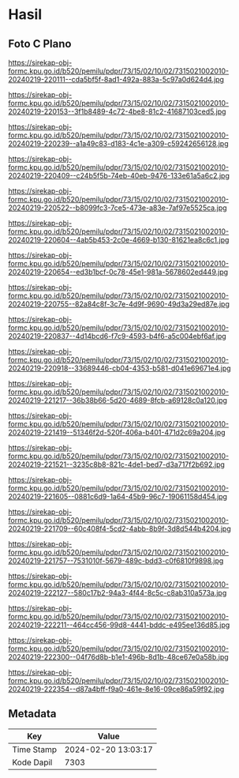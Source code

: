 # Hasil

## Foto C Plano

https://sirekap-obj-formc.kpu.go.id/b520/pemilu/pdpr/73/15/02/10/02/7315021002010-20240219-220111--cda5bf5f-8ad1-492a-883a-5c97a0d624d4.jpg

https://sirekap-obj-formc.kpu.go.id/b520/pemilu/pdpr/73/15/02/10/02/7315021002010-20240219-220153--3f1b8489-4c72-4be8-81c2-41687103ced5.jpg

https://sirekap-obj-formc.kpu.go.id/b520/pemilu/pdpr/73/15/02/10/02/7315021002010-20240219-220239--a1a49c83-d183-4c1e-a309-c59242656128.jpg

https://sirekap-obj-formc.kpu.go.id/b520/pemilu/pdpr/73/15/02/10/02/7315021002010-20240219-220409--c24b5f5b-74eb-40eb-9476-133e61a5a6c2.jpg

https://sirekap-obj-formc.kpu.go.id/b520/pemilu/pdpr/73/15/02/10/02/7315021002010-20240219-220522--b8099fc3-7ce5-473e-a83e-7af97e5525ca.jpg

https://sirekap-obj-formc.kpu.go.id/b520/pemilu/pdpr/73/15/02/10/02/7315021002010-20240219-220604--4ab5b453-2c0e-4669-b130-81621ea8c6c1.jpg

https://sirekap-obj-formc.kpu.go.id/b520/pemilu/pdpr/73/15/02/10/02/7315021002010-20240219-220654--ed3b1bcf-0c78-45e1-981a-5678602ed449.jpg

https://sirekap-obj-formc.kpu.go.id/b520/pemilu/pdpr/73/15/02/10/02/7315021002010-20240219-220755--82a84c8f-3c7e-4d9f-9690-49d3a29ed87e.jpg

https://sirekap-obj-formc.kpu.go.id/b520/pemilu/pdpr/73/15/02/10/02/7315021002010-20240219-220837--4d14bcd6-f7c9-4593-b4f6-a5c004ebf6af.jpg

https://sirekap-obj-formc.kpu.go.id/b520/pemilu/pdpr/73/15/02/10/02/7315021002010-20240219-220918--33689446-cb04-4353-b581-d041e69671e4.jpg

https://sirekap-obj-formc.kpu.go.id/b520/pemilu/pdpr/73/15/02/10/02/7315021002010-20240219-221217--36b38b66-5d20-4689-8fcb-a69128c0a120.jpg

https://sirekap-obj-formc.kpu.go.id/b520/pemilu/pdpr/73/15/02/10/02/7315021002010-20240219-221419--51346f2d-520f-406a-b401-471d2c69a204.jpg

https://sirekap-obj-formc.kpu.go.id/b520/pemilu/pdpr/73/15/02/10/02/7315021002010-20240219-221521--3235c8b8-821c-4de1-bed7-d3a717f2b692.jpg

https://sirekap-obj-formc.kpu.go.id/b520/pemilu/pdpr/73/15/02/10/02/7315021002010-20240219-221605--0881c6d9-1a64-45b9-96c7-19061158d454.jpg

https://sirekap-obj-formc.kpu.go.id/b520/pemilu/pdpr/73/15/02/10/02/7315021002010-20240219-221709--60c408f4-5cd2-4abb-8b9f-3d8d544b4204.jpg

https://sirekap-obj-formc.kpu.go.id/b520/pemilu/pdpr/73/15/02/10/02/7315021002010-20240219-221757--7531010f-5679-489c-bdd3-c0f6810f9898.jpg

https://sirekap-obj-formc.kpu.go.id/b520/pemilu/pdpr/73/15/02/10/02/7315021002010-20240219-222127--580c17b2-94a3-4f44-8c5c-c8ab310a573a.jpg

https://sirekap-obj-formc.kpu.go.id/b520/pemilu/pdpr/73/15/02/10/02/7315021002010-20240219-222211--464cc456-99d8-4441-bddc-e495ee136d85.jpg

https://sirekap-obj-formc.kpu.go.id/b520/pemilu/pdpr/73/15/02/10/02/7315021002010-20240219-222300--04f76d8b-b1e1-496b-8d1b-48ce67e0a58b.jpg

https://sirekap-obj-formc.kpu.go.id/b520/pemilu/pdpr/73/15/02/10/02/7315021002010-20240219-222354--d87a4bff-f9a0-461e-8e16-09ce86a59f92.jpg


## Metadata

| Key        | Value               |
| ---------- | ------------------- |
| Time Stamp | 2024-02-20 13:03:17 |
| Kode Dapil | 7303                |



